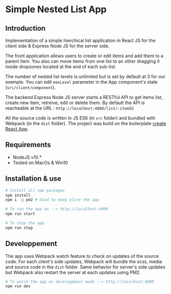 # Simple Nested List App

## Introduction
Implementation of a simple hierchical list application in React JS for the client side & Express Node JS for the server side.

The front application allows users to create or edit items and add them to a parent item.
You also can move items from one list to an other dragging it inside dropzones located at the end of each sub-list.

The number of nested list levels is unlimited but is set by default at 3 for our exemple. 
You can edit `maxLevel` parameter in the App component's state (`src/client/component`).


The backend Express Node JS server starts a RESTful API to get items list, create new item, retreive, edit or delete them.
By default the API is reacheable at the URL : `http://localhost:4000/list/:itemId`


All the source code is written in JS ES6 (in `src` folder) and bundled with Webpack (in the `dist` folder).
The project was build on the boilerplate [create React App](https://github.com/facebook/create-react-app).


## Requirements
- NodeJS v10.* 
- Tested on MacOs & Win10

## Installation & use

```bash
# Install all npm packages
npm install
npm i -g pm2 # Used to keep alive the app

# To run the app on --> http://localhost:4000
npm run start

# To stop the app
npm run stop
```

## Developpement

The app uses Webpack watch feature to check on updates of the source code. 
For each client's side updates, Webpack will bundle the scss, media and source code in the `dist` folder.
Same behavior for server's side updates but Webpack also restart the server at each updates using PM2.

```bash
# To watch the app on developpment mode --> http://localhost:4000
npm run dev
```
